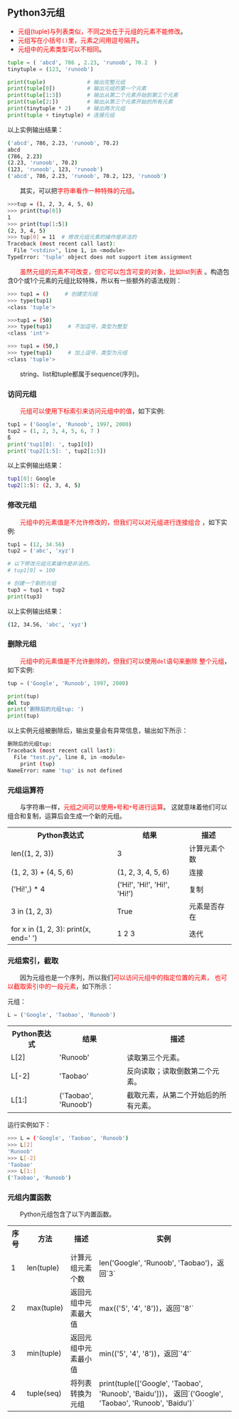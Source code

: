 ## Python3元组

- <font color="red">元组(tuple)与列表类似，不同之处在于元组的元素不能修改</font>。
- <font color="red">元组写在小括号`()`里，元素之间用逗号隔开</font>。
- <font color="red">元组中的元素类型可以不相同</font>。

```python
tuple = ( 'abcd', 786 , 2.23, 'runoob', 70.2  )
tinytuple = (123, 'runoob')

print(tuple)             # 输出完整元组
print(tuple[0])          # 输出元组的第一个元素
print(tuple[1:3])        # 输出从第二个元素开始到第三个元素
print(tuple[2:])         # 输出从第三个元素开始的所有元素
print(tinytuple * 2)     # 输出两次元组
print(tuple + tinytuple) # 连接元组
```

以上实例输出结果：

```sh
('abcd', 786, 2.23, 'runoob', 70.2)
abcd
(786, 2.23)
(2.23, 'runoob', 70.2)
(123, 'runoob', 123, 'runoob')
('abcd', 786, 2.23, 'runoob', 70.2, 123, 'runoob')
```

&emsp;&emsp;其实，可以把<font color="red">字符串看作一种特殊的元组</font>。

```sh
>>>tup = (1, 2, 3, 4, 5, 6)
>>> print(tup[0])
1
>>> print(tup[1:5])
(2, 3, 4, 5)
>>> tup[0] = 11  # 修改元组元素的操作是非法的
Traceback (most recent call last):
  File "<stdin>", line 1, in <module>
TypeError: 'tuple' object does not support item assignment
```

&emsp;&emsp;<font color="red">虽然元组的元素不可改变，但它可以包含可变的对象，比如list列表
</font>。构造包含0个或1个元素的元组比较特殊，所以有一些额外的语法规则：

```sh
>>> tup1 = ()     # 创建空元组
>>> type(tup1)
<class 'tuple'>

>>>tup1 = (50)
>>> type(tup1)     # 不加逗号，类型为整型
<class 'int'>

>>> tup1 = (50,)
>>> type(tup1)     # 加上逗号，类型为元组
<class 'tuple'>
```

&emsp;&emsp;string、list和tuple都属于sequence(序列)。

### 访问元组

&emsp;&emsp;<font color="red">元组可以使用下标索引来访问元组中的值</font>，如下实例:

```python
tup1 = ('Google', 'Runoob', 1997, 2000)
tup2 = (1, 2, 3, 4, 5, 6, 7 )
ß
print('tup1[0]: ', tup1[0])
print('tup2[1:5]: ', tup2[1:5])
```

以上实例输出结果：

```sh
tup1[0]: Google
tup2[1:5]: (2, 3, 4, 5)
```

### 修改元组

&emsp;&emsp;<font color="red">元组中的元素值是不允许修改的，但我们可以对元组进行连接组合
</font>，如下实例:

```python
tup1 = (12, 34.56)
tup2 = ('abc', 'xyz')

# 以下修改元组元素操作是非法的。
# tup1[0] = 100

# 创建一个新的元组
tup3 = tup1 + tup2
print(tup3)
```

以上实例输出结果：

```sh
(12, 34.56, 'abc', 'xyz')
```

### 删除元组

&emsp;&emsp;<font color="red">元组中的元素值是不允许删除的，但我们可以使用`del`语句来删除
整个元组</font>，如下实例:

```python
tup = ('Google', 'Runoob', 1997, 2000)

print(tup)
del tup
print('删除后的元组tup: ')
print(tup)
```

以上实例元组被删除后，输出变量会有异常信息，输出如下所示：

```sh
删除后的元组tup:
Traceback (most recent call last):
  File "test.py", line 8, in <module>
    print (tup)
NameError: name 'tup' is not defined
```

### 元组运算符

&emsp;&emsp;与字符串一样，<font color="red">元组之间可以使用`+`号和`*`号进行运算</font>。
这就意味着他们可以组合和复制，运算后会生成一个新的元组。

<table>
<tr><th>Python表达式</th><th>结果</th><th>描述</th></tr>
<tr><td>len((1, 2, 3))</td><td>3</td><td>计算元素个数</td></tr>
<tr><td>(1, 2, 3) + (4, 5, 6)</td><td>(1, 2, 3, 4, 5, 6)</td><td>连接</td></tr>
<tr><td>('Hi!',) * 4</td><td>('Hi!', 'Hi!', 'Hi!', 'Hi!')</td><td>复制</td></tr>
<tr><td>3 in (1, 2, 3)</td><td>True</td><td>元素是否存在</td></tr>
<tr><td>for x in (1, 2, 3): print(x, end=' ')</td><td>1 2 3</td><td>迭代</td></tr>
</table>

### 元组索引，截取

&emsp;&emsp;因为元组也是一个序列，所以我们<font color="red">可以访问元组中的指定位置的元素，
也可以截取索引中的一段元素</font>，如下所示：

元组：

```python
L = ('Google', 'Taobao', 'Runoob')
```

<table>
<tr>
<th>Python表达式</th>
<th>结果</th>
<th>描述</th>
</tr>
<tr>
<td>L[2]</td>
<td>'Runoob'</td>
<td>读取第三个元素。</td>
</tr>
<tr>
<td>L[-2]</td>
<td>'Taobao'</td>
<td>反向读取；读取倒数第二个元素。</td>
</tr>
<tr>
<td>L[1:]</td>
<td>('Taobao', 'Runoob')</td>
<td>截取元素，从第二个开始后的所有元素。</td>
</tr>
</table>

运行实例如下：

```sh
>>> L = ('Google', 'Taobao', 'Runoob')
>>> L[2]
'Runoob'
>>> L[-2]
'Taobao'
>>> L[1:]
('Taobao', 'Runoob')
```

### 元组内置函数

&emsp;&emsp;Python元组包含了以下内置函数。

<table>
<tr>
<th>序号</th>
<th>方法</th>
<th>描述</th>
<th>实例</th>
</tr>
<tr>
<td>1</td>
<td>len(tuple)</td>
<td>计算元组元素个数</td>
<td>len('Google', 'Runoob', 'Taobao')，返回`3`</td>
</tr>
<tr>
<td>2</td>
<td>max(tuple)</td>
<td>返回元组中元素最大值</td>
<td>max(('5', '4', '8'))，返回`'8'`</td>
</tr>
<tr>
<td>3</td>
<td>min(tuple)</td>
<td>返回元组中元素最小值</td>
<td>min(('5', '4', '8'))，返回`'4'`</td>
</tr>
<tr>
<td>4</td>
<td>tuple(seq)</td>
<td>将列表转换为元组</td>
<td>print(tuple(['Google', 'Taobao', 'Runoob', 'Baidu']))，
返回`('Google', 'Taobao', 'Runoob', 'Baidu')`</td>
</tr>
</table>
